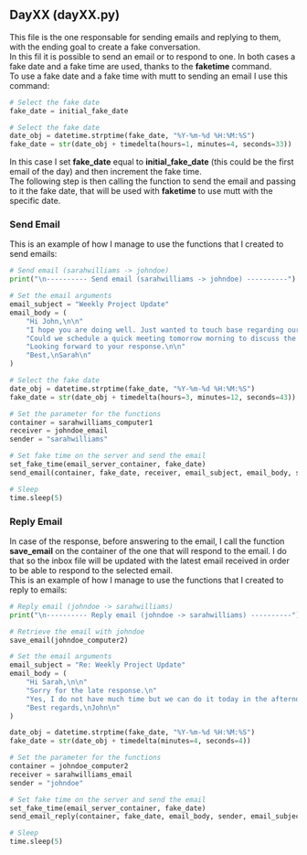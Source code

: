 ## DayXX (dayXX.py)
This file is the one responsable for sending emails and replying to them, with the ending goal to create a fake conversation.\
In this fil it is possible to send an email or to respond to one. In both cases a fake date and a fake time are used, thanks to the **faketime** command.\
To use a fake date and a fake time with mutt to sending an email I use this command:
```py
# Select the fake date
fake_date = initial_fake_date

# Select the fake date
date_obj = datetime.strptime(fake_date, "%Y-%m-%d %H:%M:%S")
fake_date = str(date_obj + timedelta(hours=1, minutes=4, seconds=33))
```
In this case I set **fake_date** equal to **initial_fake_date** (this could be the first email of the day) and then increment the fake time. \
The following step is then calling the function to send the email and passing to it the fake date, that will be used with **faketime** to use mutt with the specific date.

### Send Email
This is an example of how I manage to use the functions that I created to send emails:
```py
# Send email (sarahwilliams -> johndoe)
print("\n---------- Send email (sarahwilliams -> johndoe) ----------")

# Set the email arguments
email_subject = "Weekly Project Update"
email_body = (
    "Hi John,\n\n"
    "I hope you are doing well. Just wanted to touch base regarding our current project milestones.\n"
    "Could we schedule a quick meeting tomorrow morning to discuss the latest developments and address any pending tasks?\n\n"
    "Looking forward to your response.\n\n"
    "Best,\nSarah\n"
)

# Select the fake date
date_obj = datetime.strptime(fake_date, "%Y-%m-%d %H:%M:%S")
fake_date = str(date_obj + timedelta(hours=3, minutes=12, seconds=43))

# Set the parameter for the functions
container = sarahwilliams_computer1
receiver = johndoe_email
sender = "sarahwilliams"

# Set fake time on the server and send the email
set_fake_time(email_server_container, fake_date)
send_email(container, fake_date, receiver, email_subject, email_body, sender)

# Sleep
time.sleep(5)
```
### Reply Email
In case of the response, before answering to the email, I call the function **save_email** on the container of the one that will respond to the email. I do that so the inbox file will be updated with the latest email received in order to be able to respond to the selected email.\
This is an example of how I manage to use the functions that I created to reply to emails:
```py
# Reply email (johndoe -> sarahwilliams)
print("\n---------- Reply email (johndoe -> sarahwilliams) ----------")

# Retrieve the email with johndoe
save_email(johndoe_computer2)

# Set the email arguments
email_subject = "Re: Weekly Project Update"
email_body = (
    "Hi Sarah,\n\n"
    "Sorry for the late response.\n"
    "Yes, I do not have much time but we can do it today in the afternoon.\n\n"
    "Best regards,\nJohn\n"
)

date_obj = datetime.strptime(fake_date, "%Y-%m-%d %H:%M:%S")
fake_date = str(date_obj + timedelta(minutes=4, seconds=4))

# Set the parameter for the functions
container = johndoe_computer2
receiver = sarahwilliams_email
sender = "johndoe"

# Set fake time on the server and send the email
set_fake_time(email_server_container, fake_date)
send_email_reply(container, fake_date, email_body, sender, email_subject)

# Sleep
time.sleep(5)
```
